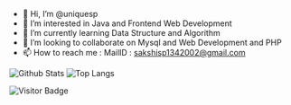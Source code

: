 - 👋 Hi, I’m @uniquesp
- 👀 I’m interested in Java and Frontend Web Development
- 🌱 I’m currently learning Data Structure and Algorithm
- 💞️ I’m looking to collaborate on Mysql and Web Development and PHP
- 📫 How to reach me : MailID : sakshisp1342002@gmail.com


![Github Stats](https://github-readme-stats.vercel.app/api?username=uniquesp&count_private=true&show_icons=true&include_all_commits=true)
![Top Langs](https://github-readme-stats.vercel.app/api/top-langs/?username=uniquesp&hide=TeX&layout=compact)

![Visitor Badge](https://visitor-badge.laobi.icu/badge?page_id=uniquesp.uniquesp)
<!---
uniquesp/uniquesp is a ✨ special ✨ repository because its `README.md` (this file) appears on your GitHub profile.
You can click the Preview link to take a look at your changes.
--->
